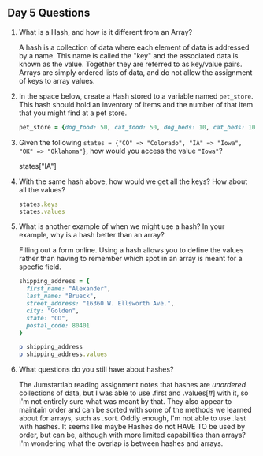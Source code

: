 ## Day 5 Questions

1. What is a Hash, and how is it different from an Array?

    A hash is a collection of data where each element of data is addressed by a name. This name is called the "key" and the associated data is known as the value. Together they are referred to as key/value pairs. Arrays are simply ordered lists of data, and do not allow the assignment of keys to array values.

1. In the space below, create a Hash stored to a variable named `pet_store`.  This hash should hold an inventory of items and the number of that item that you might find at a pet store.

    ```ruby
    pet_store = {dog_food: 50, cat_food: 50, dog_beds: 10, cat_beds: 10}
    ```

1. Given the following `states = {"CO" => "Colorado", "IA" => "Iowa", "OK" => "Oklahoma"}`, how would you access the value `"Iowa"`?

    states["IA"]

1. With the same hash above, how would we get all the keys?  How about
all the values?

    ```ruby
    states.keys
    states.values
    ```

1. What is another example of when we might use a hash?  In your example, why is a hash better than an array?

    Filling out a form online. Using a hash allows you to define the values rather than having to remember which spot in an array is meant for a specfic field.


    ```ruby
    shipping_address = {
      first_name: "Alexander",
      last_name: "Brueck",
      street_address: "16360 W. Ellsworth Ave.",
      city: "Golden",
      state: "CO",
      postal_code: 80401
    }

    p shipping_address
    p shipping_address.values
    ```

1. What questions do you still have about hashes?

    The Jumstartlab reading assignment notes that hashes are *unordered* collections of data, but I was able to use .first and .values[#] with it, so I'm not entirely sure what was meant by that. They also appear to maintain order and can be sorted with some of the methods we learned about for arrays, such as .sort. Oddly enough, I'm not able to use .last with hashes. It seems like maybe Hashes do not HAVE TO be used by order, but can be, although with more limited capabilities than arrays? I'm wondering what the overlap is between hashes and arrays.
